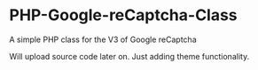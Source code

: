 # PHP-Google-reCaptcha-Class
A simple PHP class for the V3 of Google reCaptcha


Will upload source code later on. Just adding theme functionality.
